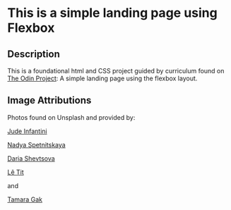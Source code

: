 # This is a simple landing page using Flexbox

## Description
This is a foundational html and CSS project guided by curriculum found on [The Odin Project](https://theodinproject.com/): A simple landing page using the flexbox layout. 

## Image Attributions
Photos found on Unsplash and provided by:

[Jude Infantini](https://unsplash.com/@judowoodo_?utm_source=unsplash&utm_medium=referral&utm_content=creditCopyText)

[Nadya Spetnitskaya](https://unsplash.com/photos/tOYiQxF9-Ys?utm_source=unsplash&utm_medium=referral&utm_content=creditCopyText)

[Daria Shevtsova](https://unsplash.com/photos/lWMO4TX3ca0?utm_source=unsplash&utm_medium=referral&utm_content=creditCopyText)

[Lê Tit](https://unsplash.com/photos/bcKDRfJeOco?utm_source=unsplash&utm_medium=referral&utm_content=creditCopyText)

and 

[Tamara Gak](https://unsplash.com/photos/PwTDa6ngq_E?utm_source=unsplash&utm_medium=referral&utm_content=creditCopyText)
  